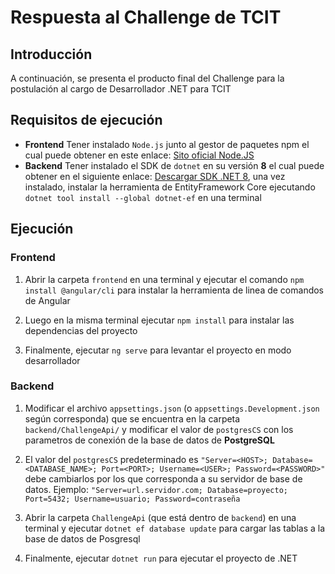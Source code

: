 # Respuesta al Challenge de TCIT

## Introducción

A continuación, se presenta el producto final del Challenge para la postulación al cargo de Desarrollador .NET para TCIT

## Requisitos de ejecución

* **Frontend** Tener instalado `Node.js` junto al gestor de paquetes npm el cual puede obtener en este enlace: [Sito oficial Node.JS](https://nodejs.org/)
* **Backend** Tener instalado el SDK de `dotnet` en su  versión **8** el cual puede obtener en el siguiente enlace: [Descargar SDK .NET 8](https://dotnet.microsoft.com/en-us/download/dotnet/8.0), una vez instalado, instalar la herramienta de EntityFramework Core ejecutando `dotnet tool install --global dotnet-ef` en una terminal

## Ejecución

### Frontend

1. Abrir la carpeta `frontend` en una terminal y ejecutar el comando `npm install @angular/cli` para instalar la herramienta de linea de comandos de Angular

2. Luego en la misma terminal ejecutar `npm install` para instalar las dependencias del proyecto

3. Finalmente, ejecutar `ng serve` para levantar el proyecto en modo desarrollador

### Backend

1. Modificar el archivo `appsettings.json` (o `appsettings.Development.json` según corresponda) que se encuentra en la carpeta `backend/ChallengeApi/` y modificar el valor de `postgresCS` con los parametros de conexión de la base de datos de **PostgreSQL**

2. El valor del `postgresCS` predeterminado es `"Server=<HOST>; Database=<DATABASE_NAME>; Port=<PORT>; Username=<USER>; Password=<PASSWORD>"` debe cambiarlos por los que corresponda a su servidor de base de datos. Ejemplo: `"Server=url.servidor.com; Database=proyecto; Port=5432; Username=usuario; Password=contraseña`

3. Abrir la carpeta `ChallengeApi` (que está dentro de `backend`) en una terminal y ejecutar `dotnet ef database update` para cargar las tablas a la base de datos de Posgresql

4. Finalmente, ejecutar `dotnet run` para ejecutar el proyecto de .NET
